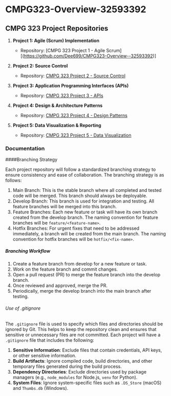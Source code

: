 # CMPG323-Overview-32593392
## CMPG 323 Project Repositories
1. **Project 1: Agile (Scrum) Implementation**
   - Repository: [CMPG 323 Project 1 - Agile Scrum][(https://github.com/Dee699/CMPG323-Overview--32593392)]

2. **Project 2: Source Control**
   - Repository: [CMPG 323 Project 2 - Source Control](link_to_repository_2)

3. **Project 3: Application Programming Interfaces (APIs)**
   - Repository: [CMPG 323 Project 3 - APIs](link_to_repository_3)

4. **Project 4: Design & Architecture Patterns**
   - Repository: [CMPG 323 Project 4 - Design Patterns](link_to_repository_4)

5. **Project 5: Data Visualization & Reporting**
   - Repository: [CMPG 323 Project 5 - Data Visualization](link_to_repository_5)
  
### Documentation


####Branching Strategy

Each project repository will follow a standardized branching strategy to ensure consistency and ease of collaboration. The branching strategy is as follows:

1. Main Branch: This is the stable branch where all completed and tested code will be merged. This branch should always be deployable.
2. Develop Branch: This branch is used for integration and testing. All feature branches will be merged into this branch.
3. Feature Branches: Each new feature or task will have its own branch created from the develop branch. The naming convention for feature branches will be `feature/<feature-name>`.
4. Hotfix Branches: For urgent fixes that need to be addressed immediately, a branch will be created from the main branch. The naming convention for hotfix branches will be `hotfix/<fix-name>`.

##### Branching Workflow
1. Create a feature branch from develop for a new feature or task.
2. Work on the feature branch and commit changes.
3. Open a pull request (PR) to merge the feature branch into the develop branch.
4. Once reviewed and approved, merge the PR.
5. Periodically, merge the develop branch into the main branch after testing. 

###### Use of .gitignore

The `.gitignore` file is used to specify which files and directories should be ignored by Git. This helps to keep the repository clean and ensures that sensitive or unnecessary files are not committed. Each project will have a `.gitignore` file that includes the following:

1. **Sensitive Information**: Exclude files that contain credentials, API keys, or other sensitive information.
2. **Build Artifacts**: Ignore compiled code, build directories, and other temporary files generated during the build process.
3. **Dependency Directories**: Exclude directories used by package managers (e.g., `node_modules` for Node.js, `venv` for Python).
4. **System Files**: Ignore system-specific files such as `.DS_Store` (macOS) and `Thumbs.db` (Windows).



